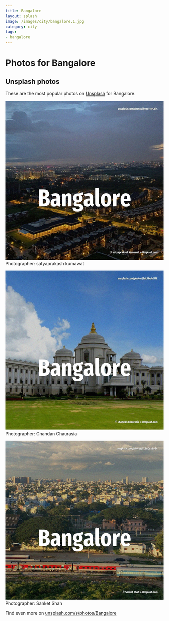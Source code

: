 ```yaml
---
title: Bangalore
layout: splash
image: /images/city/bangalore.1.jpg
category: city
tags:
- bangalore
---
```

# Photos for Bangalore
 
## Unsplash photos
These are the most popular photos on [Unsplash](https://unsplash.com) for Bangalore.
 
![Bangalore](/images/city/bangalore.1.jpg)
Photographer:  satyaprakash kumawat
 
![Bangalore](/images/city/bangalore.2.jpg)
Photographer:  Chandan Chaurasia
 
![Bangalore](/images/city/bangalore.3.jpg)
Photographer:  Sanket Shah
 
Find even more on [unsplash.com/s/photos/Bangalore](https://unsplash.com/s/photos/Bangalore)
 
